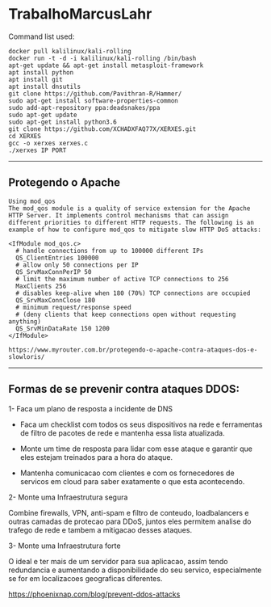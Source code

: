 # TrabalhoMarcusLahr

Command list used:

```
docker pull kalilinux/kali-rolling
docker run -t -d -i kalilinux/kali-rolling /bin/bash
apt-get update && apt-get install metasploit-framework
apt install python
apt install git
apt install dnsutils
git clone https://github.com/Pavithran-R/Hammer/
sudo apt-get install software-properties-common
sudo add-apt-repository ppa:deadsnakes/ppa
sudo apt-get update
sudo apt-get install python3.6
git clone https://github.com/XCHADXFAQ77X/XERXES.git
cd XERXES
gcc -o xerxes xerxes.c
./xerxes IP PORT
```
--- 

## Protegendo o Apache

```
Using mod_qos
The mod_qos module is a quality of service extension for the Apache HTTP Server. It implements control mechanisms that can assign different priorities to different HTTP requests. The following is an example of how to configure mod_qos to mitigate slow HTTP DoS attacks:

<IfModule mod_qos.c>
  # handle connections from up to 100000 different IPs
  QS_ClientEntries 100000
  # allow only 50 connections per IP
  QS_SrvMaxConnPerIP 50
  # limit the maximum number of active TCP connections to 256
  MaxClients 256
  # disables keep-alive when 180 (70%) TCP connections are occupied
  QS_SrvMaxConnClose 180
  # minimum request/response speed 
  # (deny clients that keep connections open without requesting anything)
  QS_SrvMinDataRate 150 1200
</IfModule>
```

    https://www.myrouter.com.br/protegendo-o-apache-contra-ataques-dos-e-slowloris/

---

## Formas de se prevenir contra ataques DDOS:

1- Faca um plano de resposta a incidente de DNS

   - Faca um checklist com todos os seus dispositivos na rede e ferramentas de filtro de pacotes de rede e mantenha essa lista atualizada.

   - Monte um time de resposta para lidar com esse ataque e garantir que eles estejam treinados para a hora do ataque.

   - Mantenha comunicacao com clientes e com os fornecedores de servicos em cloud para saber exatamente o que esta acontecendo.

2- Monte uma Infraestrutura segura

   Combine firewalls, VPN, anti-spam e filtro de conteudo, loadbalancers e outras camadas de protecao para DDoS, juntos eles permitem analise do trafego de rede e tambem a mitigacao desses ataques.

3- Monte uma Infraestrutura forte

   O ideal e ter mais de um servidor para sua aplicacao, assim tendo redundancia e aumentando a disponibilidade do seu servico, especialmente se for em localizacoes geograficas diferentes.




https://phoenixnap.com/blog/prevent-ddos-attacks

